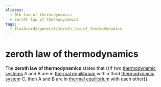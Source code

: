 ```yaml
---
aliases:
  - 0th law of thermodynamics
  - zeroth law of thermodynamics
tags:
  - flashcards/general/zeroth_law_of_thermodynamics
---
```


# zeroth law of thermodynamics

The __zeroth law of thermodynamics__ states that {{if two [thermodynamic systems](thermodynamic%20system.md) A and B are in [thermal equilibrium](thermal%20equilibrium.md) with a third [thermodynamic system](thermodynamic%20system.md) C, then A and B are in [thermal equilibrium](thermal%20equilibrium.md) with each other}}. <!--SR:!2023-12-17,3,250-->

